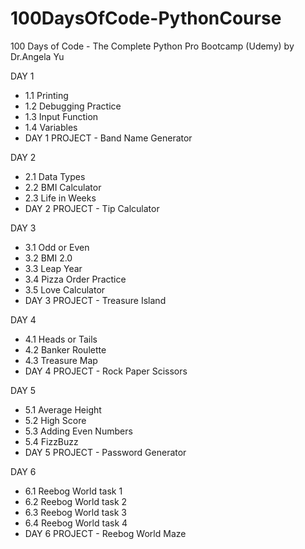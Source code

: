 # 100DaysOfCode-PythonCourse

100 Days of Code - The Complete Python Pro Bootcamp (Udemy) by Dr.Angela Yu 

DAY 1
- 1.1 Printing
- 1.2 Debugging Practice
- 1.3 Input Function
- 1.4 Variables
- DAY 1 PROJECT - Band Name Generator

DAY 2
- 2.1 Data Types
- 2.2 BMI Calculator
- 2.3 Life in Weeks
- DAY 2 PROJECT - Tip Calculator

DAY 3
- 3.1 Odd or Even
- 3.2 BMI 2.0
- 3.3 Leap Year
- 3.4 Pizza Order Practice
- 3.5 Love Calculator
- DAY 3 PROJECT - Treasure Island

DAY 4
- 4.1 Heads or Tails 
- 4.2 Banker Roulette
- 4.3 Treasure Map
- DAY 4 PROJECT - Rock Paper Scissors

DAY 5
- 5.1 Average Height
- 5.2 High Score
- 5.3 Adding Even Numbers
- 5.4 FizzBuzz
- DAY 5 PROJECT - Password Generator

DAY 6
- 6.1 Reebog World task 1
- 6.2 Reebog World task 2
- 6.3 Reebog World task 3
- 6.4 Reebog World task 4
- DAY 6 PROJECT - Reebog World Maze
